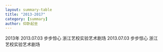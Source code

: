 ```yaml
---
layout: summary-table
title: "2013-2017"
category: [summary]
author: 仰卧起坐
---
```


<tr>
<td colspan="4" style="text-align: center;" class="text-danger">2013年</td>
</tr>

<tr>
<td>2013.07.03</td>
<td>步步惊心</td>
<td>浙江艺校实验艺术剧场</td>
<td></td>
</tr>

<tr>
<td>2013.07.03</td>
<td>步步惊心</td>
<td>浙江艺校实验艺术剧场</td>
<!-- <td><a href="/self.html">链接</a></td> -->
</tr>



